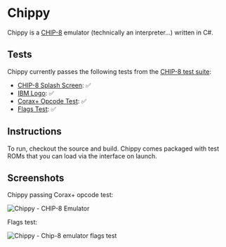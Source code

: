 # Chippy

Chippy is a [CHIP-8](https://en.wikipedia.org/wiki/CHIP-8) emulator (technically an interpreter...) written in C#.

## Tests

Chippy currently passes the following tests from the [CHIP-8 test suite](https://github.com/Timendus/chip8-test-suite?tab=readme-ov-file):

- [CHIP-8 Splash Screen](https://github.com/Timendus/chip8-test-suite?tab=readme-ov-file#chip-8-splash-screen): ✅
- [IBM Logo](https://github.com/Timendus/chip8-test-suite#ibm-logo): ✅
- [Corax+ Opcode Test](https://github.com/Timendus/chip8-test-suite#corax-opcode-test): ✅
- [Flags Test](https://github.com/Timendus/chip8-test-suite?tab=readme-ov-file#flags-test): ✅

## Instructions

To run, checkout the source and build. Chippy comes packaged with test ROMs that you can load via the interface on launch.

## Screenshots

Chippy passing Corax+ opcode test:

![Chippy - CHIP-8 Emulator](https://github.com/user-attachments/assets/fd822186-6501-4946-bf4a-d324df607d8b)

Flags test:

![Chippy - Chip-8 emulator flags test](https://github.com/user-attachments/assets/38930c75-d8c4-4901-8231-6a3b16336feb)